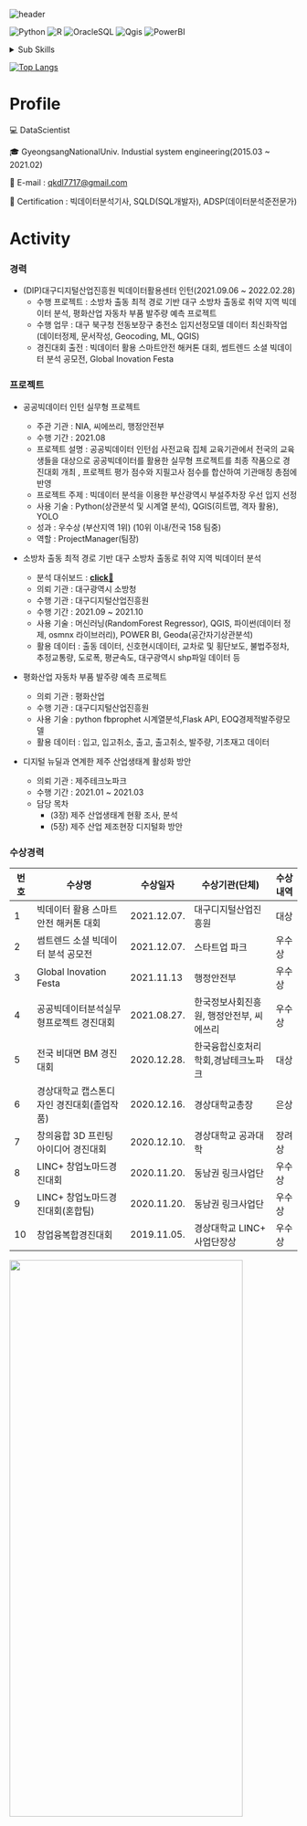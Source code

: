 ![header](https://capsule-render.vercel.app/api?type=waving&color=E3826C&height=250&section=header&text=Wonseok&fontSize=90&animation=fadeIn&fontAlignY=38&desc=%20&descAlignY=62&descAlign=62)


![Python](https://img.shields.io/badge/-Python-3178C6?style=flat-square&logo=Python&logoColor=white)
![R](https://img.shields.io/badge/-R-A8B9CC?style=flat-square&logo=R&logoColor=black)
![OracleSQL](https://img.shields.io/badge/-Oracle-FD5750?style=flat-square&logo=Oracle&logoColor=white)
![Qgis](https://img.shields.io/badge/QGIS-%23000000.svg?style=flat-square&logo=Qgis&logoColor=white)
![PowerBI](https://img.shields.io/badge/Power%20BI-ffcd00.svg?style=flat-square&logo=PowerBI&logoColor=000000)

<details>
<summary>Sub Skills</summary>
<p></p>

![Java](https://img.shields.io/badge/-Java-007396?style=flat-square&logo=Java&logoColor=white)
![C#](https://img.shields.io/badge/-C%23-00599C?style=flat-square&logo=c-sharp&logoColor=white)    

</details>

[![Top Langs](https://github-readme-stats.vercel.app/api/top-langs/?username=wonseok77&langs_count=8)](https://github.com/wonseok77)

# Profile

💻 DataScientist

🎓 GyeongsangNationalUniv.  Industial system engineering(2015.03 ~ 2021.02)

📌 E-mail : qkdl7717@gmail.com

📰 Certification : 빅데이터분석기사, SQLD(SQL개발자), ADSP(데이터분석준전문가)


# Activity
### 경력
- (DIP)대구디지털산업진흥원 빅데이터활용센터 인턴(2021.09.06 ~ 2022.02.28)
    - 수행 프로젝트 : 소방차 출동 최적 경로 기반 대구 소방차 출동로 취약 지역 빅데이터 분석, 평화산업 자동차 부품 발주량 예측 프로젝트
    - 수행 업무 : 대구 북구청 전동보장구 충전소 입지선정모델 데이터 최신화작업(데이터정제, 문서작성, Geocoding, ML, QGIS)
    - 경진대회 출전 : 빅데이터 활용 스마트안전 해커톤 대회, 썸트렌드 소셜 빅데이터 분석 공모전, Global Inovation Festa

### 프로젝트
- 공공빅데이터 인턴 실무형 프로젝트
    - 주관 기관 : NIA, 씨에쓰리, 행정안전부
    - 수행 기간 : 2021.08
    - 프로젝트 설명 : 공공빅데이터 인턴쉽 사전교육 집체 교육기관에서 전국의 교육생들을 대상으로 공공빅데이터를 활용한 실무형 프로젝트를 최종 작품으로 경진대회 개최 , 프로젝트 평가 점수와 지필고사 점수를 합산하여 기관매칭 총점에 반영
    - 프로젝트 주제 : 빅데이터 분석을 이용한 부산광역시 부설주차장 우선 입지 선정
    - 사용 기술 : Python(상관분석 및 시계열 분석), QGIS(히트맵, 격자 활용), YOLO 
    - 성과 : 우수상 (부산지역 1위) (10위 이내/전국 158 팀중)
    - 역할 : ProjectManager(팀장)

- 소방차 출동 최적 경로 기반 대구 소방차 출동로 취약 지역 빅데이터 분석
    - 분석 대쉬보드 : **[click📘](https://app.powerbi.com/view?r=eyJrIjoiM2UwNzZhMTEtZGE1NC00OWE2LWEyZTMtODRjMzJhZWViZjViIiwidCI6IjE0ZjVkMzljLTA0NTQtNDcyOC05YTMxLTRhMzliZTJjZGMzOSJ9&pageName=ReportSection66d3f38cc6675c892989)**
    - 의뢰 기관 : 대구광역시 소방청
    - 수행 기관 : 대구디지털산업진흥원
    - 수행 기간 : 2021.09 ~ 2021.10
    - 사용 기술 : 머신러닝(RandomForest Regressor), QGIS, 파이썬(데이터 정제, osmnx 라이브러리), POWER BI, Geoda(공간자기상관분석)
    - 활용 데이터 : 출동 데이터, 신호현시데이터, 교차로 및 횡단보도, 불법주정차, 추정교통량, 도로폭, 평균속도, 대구광역시 shp파일 데이터 등

- 평화산업 자동차 부품 발주량 예측 프로젝트
    - 의뢰 기관 : 평화산업
    - 수행 기관 : 대구디지털산업진흥원
    - 사용 기술 : python fbprophet 시계열분석,Flask API, EOQ경제적발주량모델
    - 활용 데이터 : 입고, 입고취소, 출고, 출고취소, 발주량, 기초재고 데이터

- 디지털 뉴딜과 연계한 제주 산업생태계 활성화 방안
    - 의뢰 기관 : 제주테크노파크
    - 수행 기간 : 2021.01 ~ 2021.03
    - 담당 목차
        - (3장) 제주 산업생태계 현황 조사, 분석
        - (5장) 제주 산업 제조현장 디지털화 방안

### 수상경력
번호 | 수상명 | 수상일자 | 수상기관(단체) | 수상내역 
--|--|--|--|---
1| 빅데이터 활용 스마트안전 해커톤 대회 | 2021.12.07. | 대구디지털산업진흥원 | 대상 
2| 썸트렌드 소셜 빅데이터 분석 공모전 | 2021.12.07. | 스타트업 파크 |우수상
3| Global Inovation Festa | 2021.11.13 | 행정안전부 | 우수상 |
4| 공공빅데이터분석실무형프로젝트 경진대회 | 2021.08.27. | 한국정보사회진흥원, 행정안전부, 씨에쓰리 | 우수상
5| 전국 비대면 BM 경진대회 | 2020.12.28. | 한국융합신호처리학회,경남테크노파크 | 대상
6| 경상대학교 캡스톤디자인 경진대회(졸업작품) | 2020.12.16. | 경상대학교총장 | 은상
7| 창의융합 3D 프린팅 아이디어 경진대회 | 2020.12.10. | 경상대학교 공과대학| 장려상
8| LINC+ 창업노마드경진대회 | 2020.11.20. | 동남권 링크사업단 | 우수상 
9| LINC+ 창업노마드경진대회(혼합팀) | 2020.11.20.| 동남권 링크사업단 | 우수상
10| 창업융복합경진대회 | 2019.11.05. | 경상대학교 LINC+ 사업단장상 | 우수상

<img src = "https://user-images.githubusercontent.com/104615420/176162480-d6fada32-989b-422c-b940-fe4085192693.JPG" width="90%" height="50%">

### 자격증
<img src = "https://user-images.githubusercontent.com/104615420/176170606-2dbc2fe0-ed89-4b3f-a693-01ad31b82f62.JPG" width="70%" height="50%">

### 어학
- 토익(750~ 진행중)
- ~~오픽(취득예정)~~

### 교육이력
<details>
        <summary>수료증보기</summary>
        <p></p>
        <span style="color: #0000FF">
        <img src = "https://user-images.githubusercontent.com/104615420/176169085-b0c9afcc-ebc7-477f-a860-44651535c919.JPG" width="70%" height="50%">
        </span>
</details>

- [K-digital] 빅데이터 전문가 양성과정(2022.04.26~)
- 대구디지털산업진흥원 빅데이터활용센터 인턴 머신러닝 스터디 (2021.09.06 ~ 2022.02.28)
- 공공빅데이터 데이터전문 교육과정 (2021.07.04 ~ 2021.08.26)
- 경남 스마트인력 양성사업(2020.07 ~ 2020.08)
- 도메인 지식
    - 수학능력
        - 통계(산업통계, 산업통계1)과목 이수[총 6학점]
        - 공학수학(선형 대수학) 이수 [총 3학점]
        - 경영과학 LP 이수[총 6학점]
    - 프로그래밍 언어 
        - (Python) 공공 데이터 분석 인턴 교육, 대구디지털산업진흥원 인턴, k-digital
        - (SQL) 데이터베이스처리 [3학점], 공공데이터 분석 인턴 교육, OracleDB SQL(k-digital)
        - (R ) 공공데이터 분석 인턴 교육, k-digital교육과정
        - (Java) 객체지향프로그래밍 [3학점]
        - (C#) 비쥬얼프로그래밍 [3학점]
    - 활용 프로그램
        - Visualization : POWER BI
        - GIS : QGIS, Geoda, mapshaper

### 사회 활동

<img src = "https://user-images.githubusercontent.com/104615420/176163995-357e479a-1f26-4f3d-bf81-c93ae4321a41.JPG" width="70%" height="50%">


- 창업동아리 회장
    - 동아리 주제 : 경상대학교 최우수 창업동아리 APLUSES 모의창업 및 경진대회 활동
    - 수행 기간 : 2019.01 ~ 2020.12
    - 성과 : 2019 총동아리연합회 동아리평가 전체 동아리 중 1위
        <details>
        <summary>성과보기</summary>
        <p></p>
        <img src = "https://user-images.githubusercontent.com/104615420/176166679-d6ee3d9f-91b1-44ac-8076-862d1364084a.JPG" width="40%" height="30%">    
        </details>
- 총동아리연합회 창업분과 분과장
    - 분과장 업무 : 창업분과 타 동아리들의 의견 수렴 및 조율 후 총동아리연합회 회의에 대표자 자격으로 참석
    - 수행 기간 : 2019.01 ~ 2019.12
- GPP 해외기업탐방
    - 탐방국가 : 미국
    - 탐방주제 : 공유경제플랫폼 서비스 기업인 리프트와 교통국 해외기업탐방
    - 탐방기간 : 2019.07(2주간)
- 창업유망팀 U300 진출
    - 창업아이템 : 운반시 안전한 tray
    - 성과 : 교육부장관인증서(창업유망 300팀에 선정)
    - 수행 기간 : 2019.07 ~ 2019.08
- 온라인 판매 프로젝트
    - 주제 : ebay에 상품을 등록하고 해외로 판매
    - 수행 기간 : 2020.10 ~ 2020.11

### 역량 개발 계획
- (프로그래밍) 웹, 앱 관련 back, front 엔드 지식 공부 계획
    - 플라스크, 장고, html css, 부트스트랩, 안드로이드 스튜디오 등등
    - 현재 수행중인 인턴프로그램 내 지원 강의 수강예정 (1월)
- (빅데이터) 머신러닝, 딥러닝 기반 심층학습계획
    - 파이썬 기반 딥러닝 CNN, RNN(LSTM)등 회사 지원 강의 수강예정(1월)
    - 머신러닝 완벽가이드 반복학습 계획
    - DB 관련 SQLD 언어 등 DBMS에 관한 지식 학습
    - 하둡 에코시스템 이론공부
- (어학) Business English
    - (해석) 토익 등
    - (회화) 오픽, 토익스피킹 등
- (전공) 산업공학 기반 통계, 시스템구축 SW 지식 복습 계획
    - 산업통계, 산업통계1, 추가적 통계 지식
    - 어떤 언어든 빠르게 학습 할 수 있도록 프로그래밍 코드 작성 능력 연습
    - 백준랭크, 클린코딩교재 등으로 연습
 **[📘](https://drive.google.com/file/d/1eBf27YCy4DBjCKNo9_sbSDEt_fnoiKLe/view?usp=sharing)**
